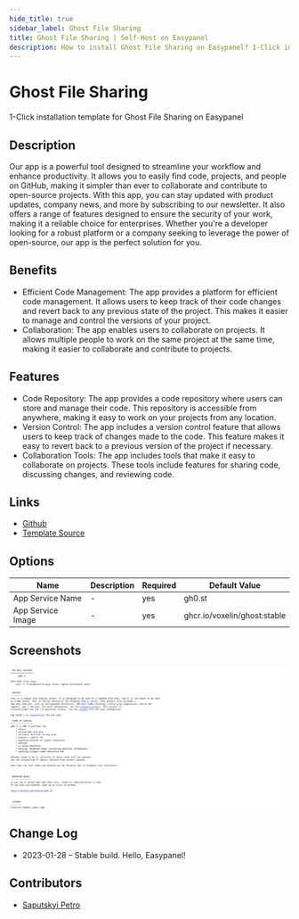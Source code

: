 ```yaml
---
hide_title: true
sidebar_label: Ghost File Sharing
title: Ghost File Sharing | Self-Host on Easypanel
description: How to install Ghost File Sharing on Easypanel? 1-Click installation template for Ghost File Sharing on Easypanel
---
```


<!-- generated -->

# Ghost File Sharing

1-Click installation template for Ghost File Sharing on Easypanel

## Description

Our app is a powerful tool designed to streamline your workflow and enhance productivity. It allows you to easily find code, projects, and people on GitHub, making it simpler than ever to collaborate and contribute to open-source projects. With this app, you can stay updated with product updates, company news, and more by subscribing to our newsletter. It also offers a range of features designed to ensure the security of your work, making it a reliable choice for enterprises. Whether you&#39;re a developer looking for a robust platform or a company seeking to leverage the power of open-source, our app is the perfect solution for you.

## Benefits

- Efficient Code Management: The app provides a platform for efficient code management. It allows users to keep track of their code changes and revert back to any previous state of the project. This makes it easier to manage and control the versions of your project.
- Collaboration: The app enables users to collaborate on projects. It allows multiple people to work on the same project at the same time, making it easier to collaborate and contribute to projects.

## Features

- Code Repository: The app provides a code repository where users can store and manage their code. This repository is accessible from anywhere, making it easy to work on your projects from any location.
- Version Control: The app includes a version control feature that allows users to keep track of changes made to the code. This feature makes it easy to revert back to a previous version of the project if necessary.
- Collaboration Tools: The app includes tools that make it easy to collaborate on projects. These tools include features for sharing code, discussing changes, and reviewing code.

## Links

- [Github](https://github.com/voxelin/gh0.st)
- [Template Source](https://github.com/easypanel-io/templates/tree/main/templates/ghost-file-sharing)

## Options

Name | Description | Required | Default Value
-|-|-|-
App Service Name | - | yes | gh0.st
App Service Image | - | yes | ghcr.io/voxelin/ghost:stable

## Screenshots

![Ghost File Sharing Screenshot](./assets/screenshot.png)

## Change Log

- 2023-01-28 – Stable build. Hello, Easypanel!

## Contributors

- [Saputskyi Petro](https://github.com/voxelin)
